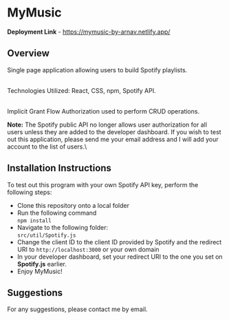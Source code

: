 # MyMusic

**Deployment Link** - https://mymusic-by-arnav.netlify.app/

## Overview
Single page application allowing users to build Spotify playlists.
<br>
<br>

Technologies Utilized: React, CSS, npm, Spotify API.
<br>
<br>

Implicit Grant Flow Authorization used to perform CRUD operations.

**Note:** The Spotify public API no longer allows user authorization for all users unless they are added to the developer dashboard. If you wish to test out this application, please send me your email address and I will add your account to the list of users.\

## Installation Instructions

To test out this program with your own Spotify API key, perform the following steps:

- Clone this repository onto a local folder
- Run the following command \
```npm install```
- Navigate to the following folder:\
```src/util/Spotify.js```
- Change the client ID to the client ID provided by Spotify and the redirect URI to ```http://localhost:3000``` or your own domain
- In your developer dashboard, set your redirect URI to the one you set on **Spotify.js** earlier.
- Enjoy MyMusic!

## Suggestions
For any suggestions, please contact me by email.
